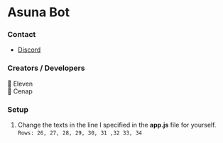 # Asuna Bot
### Contact
* [Discord](https://discord.gg/T4BMtSu)

### Creators / Developers
👤 Eleven
<br>
👤 Cenap

### Setup
1) Change the texts in the line I specified in the **app.js** file for yourself.
 `Rows: 26, 27, 28, 29, 30, 31 ,32 33, 34`
